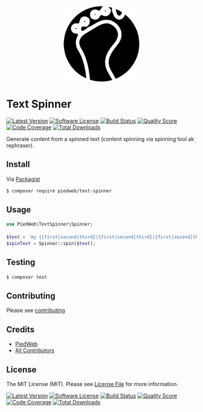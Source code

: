 <p align="center"><a href="https://dev.piedweb.com">
<img src="https://raw.githubusercontent.com/PiedWeb/piedweb-devoluix-theme/master/src/img/logo_title.png" width="200" height="200" alt="Open Source Package" />
</a></p>

# Text Spinner

[![Latest Version](https://img.shields.io/github/tag/PiedWeb/TextSpinner.svg?style=flat&label=release)](https://github.com/PiedWeb/TextSpinner/tags)
[![Software License](https://img.shields.io/badge/license-MIT-brightgreen.svg?style=flat)](https://github.com/PiedWeb/TextSpinner/blob/master/LICENSE)
[![Build Status](https://img.shields.io/travis/PiedWeb/TextSpinner/master.svg?style=flat)](https://travis-ci.org/PiedWeb/TextSpinner)
[![Quality Score](https://img.shields.io/scrutinizer/g/PiedWeb/TextSpinner.svg?style=flat)](https://scrutinizer-ci.com/g/PiedWeb/TextSpinner)
[![Code Coverage](https://img.shields.io/scrutinizer/coverage/g/PiedWeb/TextSpinner.svg?style=flat)](https://scrutinizer-ci.com/g/PiedWeb/TextSpinner/code-structure)
[![Total Downloads](https://img.shields.io/packagist/dt/piedweb/text-spinner.svg?style=flat)](https://packagist.org/packages/piedweb/text-spinner)

Generate content from a spinned text (content spinning via spinning tool ak rephraser).

## Install

Via [Packagist](https://img.shields.io/packagist/dt/piedweb/text-spinner.svg?style=flat)

``` bash
$ composer require piedweb/text-spinner
```

## Usage

``` php
use PiedWeb\TextSpinner\Spinner;

$text = 'my {{first|second|third}|{first|second|third}|{first|second|third}} text.';
$spinText = Spinner::spin($text);
```

## Testing

``` bash
$ composer test
```

## Contributing

Please see [contributing](https://dev.piedweb.com/contributing)

## Credits

- [PiedWeb](https://piedweb.com)
- [All Contributors](https://github.com/PiedWeb/:package_skake/graphs/contributors)

## License

The MIT License (MIT). Please see [License File](LICENSE) for more information.

[![Latest Version](https://img.shields.io/github/tag/PiedWeb/TextSpinner.svg?style=flat&label=release)](https://github.com/PiedWeb/TextSpinner/tags)
[![Software License](https://img.shields.io/badge/license-MIT-brightgreen.svg?style=flat)](https://github.com/PiedWeb/TextSpinner/blob/master/LICENSE)
[![Build Status](https://img.shields.io/travis/PiedWeb/TextSpinner/master.svg?style=flat)](https://travis-ci.org/PiedWeb/TextSpinner)
[![Quality Score](https://img.shields.io/scrutinizer/g/PiedWeb/TextSpinner.svg?style=flat)](https://scrutinizer-ci.com/g/PiedWeb/TextSpinner)
[![Code Coverage](https://img.shields.io/scrutinizer/coverage/g/PiedWeb/TextSpinner.svg?style=flat)](https://scrutinizer-ci.com/g/PiedWeb/TextSpinner/code-structure)
[![Total Downloads](https://img.shields.io/packagist/dt/piedweb/text-spinner.svg?style=flat)](https://packagist.org/packages/piedweb/text-spinner)
